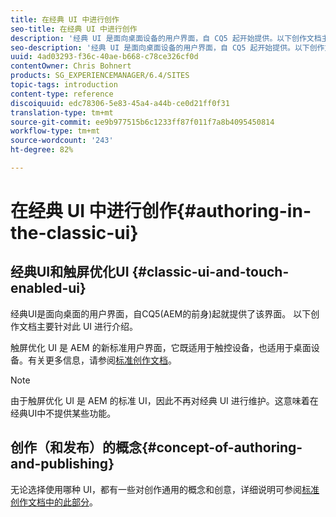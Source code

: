 ```yaml
---
title: 在经典 UI 中进行创作
seo-title: 在经典 UI 中进行创作
description: '经典 UI 是面向桌面设备的用户界面，自 CQ5 起开始提供。以下创作文档主要针对此 UI 进行介绍。触屏优化 UI 是 AEM 的新标准用户界面，它既适用于触控设备，也适用于桌面设备。有关更多信息，请参阅标准创作文档。 '
seo-description: '经典 UI 是面向桌面设备的用户界面，自 CQ5 起开始提供。以下创作文档主要针对此 UI 进行介绍。触屏优化 UI 是 AEM 的新标准用户界面，它既适用于触控设备，也适用于桌面设备。有关更多信息，请参阅标准创作文档。 '
uuid: 4ad03293-f36c-40ae-b668-c78ce326cf0d
contentOwner: Chris Bohnert
products: SG_EXPERIENCEMANAGER/6.4/SITES
topic-tags: introduction
content-type: reference
discoiquuid: edc78306-5e83-45a4-a44b-ce0d21ff0f31
translation-type: tm+mt
source-git-commit: ee9b977515b6c1233ff87f011f7a8b4095450814
workflow-type: tm+mt
source-wordcount: '243'
ht-degree: 82%

---
```



# 在经典 UI 中进行创作{#authoring-in-the-classic-ui}

## 经典UI和触屏优化UI {#classic-ui-and-touch-enabled-ui}

经典UI是面向桌面的用户界面，自CQ5(AEM的前身)起就提供了该界面。 以下创作文档主要针对此 UI 进行介绍。

触屏优化 UI 是 AEM 的新标准用户界面，它既适用于触控设备，也适用于桌面设备。有关更多信息，请参阅[标准创作文档](/help/sites-authoring/author.md)。

>[!NOTE]
>
>由于触屏优化 UI 是 AEM 的标准 UI，因此不再对经典 UI 进行维护。这意味着在经典UI中不提供某些功能。

## 创作（和发布）的概念{#concept-of-authoring-and-publishing}

无论选择使用哪种 UI，都有一些对创作通用的概念和创意，详细说明可参阅[标准创作文档中的此部分](/help/sites-authoring/author.md#concept-of-authoring-and-publishing)。
